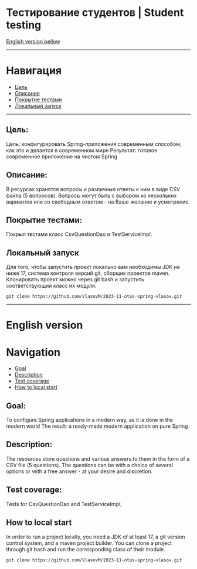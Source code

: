 # Тестирование студентов | Student testing
[English version bellow](#English-version)
___
# Навигация
- [Цель](#Цель)
- [Описание](#Описание)
- [Покрытие тестами](#Покрытие-тестами)
- [Локальный запуск](#Локальный-запуск)

---
## Цель:
Цель: конфигурировать Spring-приложения современным способом, как это и делается в современном мире
Результат: готовое современное приложение на чистом Spring

## Описание: 
В ресурсах хранятся вопросы и различные ответы к ним в виде CSV файла (5 вопросов).
Вопросы могут быть с выбором из нескольких вариантов или со свободным ответом - на Ваше желание и усмотрение.

## Покрытие тестами:
Покрыл тестами класс CsvQuestionDao и TestServiceImpl;

## Локальный запуск
Для того, чтобы запустить проект локально вам необходимы JDK не ниже 17, система контроля версий git, сборщик проектов maven.
Клонировать проект можно через git bash и запустить соответствующий класс их модуля.

    git clone https://github.com/VlasovM/2023-11-otus-spring-vlasov.git

---

# English version

# Navigation
- [Goal](#Goal)
- [Description](#Description)
- [Test coverage](#Test-coverage)
- [How to local start](#How-to-local-start)

## Goal:
To configure Spring applications in a modern way, as it is done in the modern world
The result: a ready-made modern application on pure Spring

## Description:
The resources store questions and various answers to them in the form of a CSV file (5 questions).
The questions can be with a choice of several options or with a free answer - at your desire and discretion.

## Test coverage:
Tests for CsvQuestionDao and TestServiceImpl;

## How to local start
In order to run a project locally, you need a JDK of at least 17, a git version control system, and a maven project builder.
You can clone a project through git bash and run the corresponding class of their module.

    git clone https://github.com/VlasovM/2023-11-otus-spring-vlasov.git
